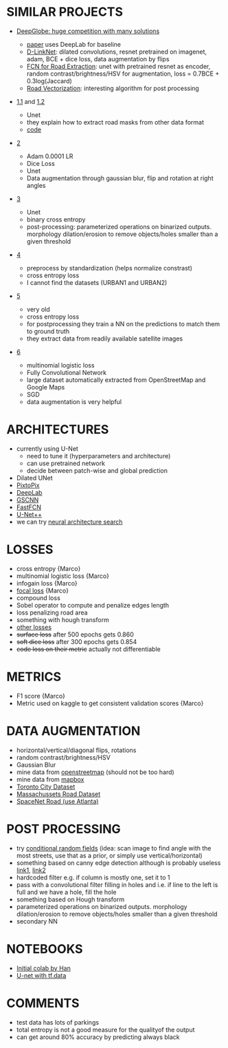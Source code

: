 # SIMILAR PROJECTS
- [DeepGlobe: huge competition with many solutions](http://deepglobe.org/leaderboard.html)
    - [paper](https://www.researchgate.net/publication/325215555_DeepGlobe_2018_A_Challenge_to_Parse_the_Earth_through_Satellite_Images) uses DeepLab for baseline
    - [D-LinkNet](http://openaccess.thecvf.com/content_cvpr_2018_workshops/papers/w4/Zhou_D-LinkNet_LinkNet_With_CVPR_2018_paper.pdf): dilated convolutions, resnet pretrained on imagenet, adam, BCE + dice loss, data augmentation by flips  
    - [FCN for Road Extraction](http://openaccess.thecvf.com/content_cvpr_2018_workshops/papers/w4/Buslaev_Fully_Convolutional_Network_CVPR_2018_paper.pdf): unet with pretrained resnet as encoder, random contrast/brightness/HSV for augmentation, loss = 0.7BCE + 0.3log(Jaccard)
    - [Road Vectorization](http://openaccess.thecvf.com/content_cvpr_2018_workshops/papers/w4/Filin_Road_Detection_With_CVPR_2018_paper.pdf): interesting algorithm for post processing

- [1.1](https://medium.com/the-downlinq/broad-area-satellite-imagery-semantic-segmentation-basiss-4a7ea2c8466f) and [1.2](https://medium.com/the-downlinq/creating-training-datasets-for-the-spacenet-road-detection-and-routing-challenge-6f970d413e2f)
    - Unet
    - they explain how to extract road masks from other data format
    - [code](https://github.com/CosmiQ/basiss)

- [2](https://blog.insightdatascience.com/deep-learning-for-disaster-recovery-45c8cd174d7a)
    - Adam 0.0001 LR
    - Dice Loss
    - Unet
    - Data augmentation through gaussian blur, flip and rotation at right angles

- [3](https://deepsense.ai/deep-learning-for-satellite-imagery-via-image-segmentation/)
    - Unet
    - binary cross entropy
    - post-processing: parameterized operations on binarized outputs. morphology dilation/erosion to remove objects/holes smaller than a given threshold

- [4](https://www.cs.toronto.edu/~vmnih/docs/noisy_maps.pdf)
    - preprocess by standardization (helps normalize constrast)
    - cross entropy loss
    - I cannot find the datasets (URBAN1 and URBAN2)

- [5](https://www.cs.toronto.edu/~hinton/absps/road_detection.pdf)
    - very old
    - cross entropy loss
    - for postprocessing they train a NN on the predictions to match them to ground truth
    - they extract data from readily available satellite images
    
- [6](https://ethz.ch/content/dam/ethz/special-interest/baug/igp/photogrammetry-remote-sensing-dam/documents/pdf/Papers/Learning%20Aerial%20Image.pdf)
    - multinomial logistic loss
    - Fully Convolutional Network
    - large dataset automatically extracted from OpenStreetMap and Google Maps
    - SGD
    - data augmentation is very helpful


# ARCHITECTURES
- currently using U-Net
    - need to tune it (hyperparameters and architecture)
    - can use pretrained network
    - decide between patch-wise and global prediction
- Dilated UNet
- [PixtoPix](https://phillipi.github.io/pix2pix/)
- [DeepLab](https://github.com/tensorflow/models/tree/master/research/deeplab)
- [GSCNN](https://nv-tlabs.github.io/GSCNN/)
- [FastFCN](https://github.com/wuhuikai/FastFCN)
- [U-Net++](https://github.com/MrGiovanni/UNetPlusPlus)
- we can try [neural architecture search](https://arxiv.org/pdf/2003.11883v1.pdf)


# LOSSES
- cross entropy {Marco}
- multinomial logistic loss {Marco}
- infogain loss {Marco}
- [focal loss](https://towardsdatascience.com/neural-networks-intuitions-3-focal-loss-for-dense-object-detection-paper-explanation-61bc0205114e) {Marco}
- compound loss
- Sobel operator to compute and penalize edges length
- loss penalizing road area
- something with hough transform
- [other losses](https://medium.com/@junma11/loss-functions-for-medical-image-segmentation-a-taxonomy-cefa5292eec0)
- ~~surface loss~~ after 500 epochs gets 0.860
- ~~soft dice loss~~ after 300 epochs gets 0.854
- ~~code loss on their metric~~ actually not differentiable

    
# METRICS
- F1 score {Marco}
- Metric used on kaggle to get consistent validation scores {Marco}


# DATA AUGMENTATION
- horizontal/vertical/diagonal flips, rotations
- random contrast/brightness/HSV
- Gaussian Blur
- mine data from [openstreetmap](https://help.openstreetmap.org/questions/44378/obtaining-unlabeled-road-data-layer) (should not be too hard)
- mine data from [mapbox](https://docs.mapbox.com/vector-tiles/reference/mapbox-streets-v8/)
- [Toronto City Dataset](http://www.cs.toronto.edu/~wenjie/papers/iccv17/wang_etal_iccv17.pdf)
- [Massachussets Road Dataset](https://www.cs.toronto.edu/~vmnih/data/)
- [SpaceNet Road (use Atlanta)](https://spacenetchallenge.github.io/datasets/spacenetRoads-summary.html)


# POST PROCESSING
- try [conditional random fields](https://github.com/lucasb-eyer/pydensecrf/blob/master/examples/Non%20RGB%20Example.ipynb)
 (idea: scan image to find angle with the most streets, use that as a prior, or simply use vertical/horizontal)
- something based on canny edge detection although is probably useless
[link1](https://towardsdatascience.com/canny-edge-detection-step-by-step-in-python-computer-vision-b49c3a2d8123), 
[link2](http://www.sci.utah.edu/~cscheid/spr05/imageprocessing/project4/)
- hardcoded filter e.g. if column is mostly one, set it to 1
- pass with a convolutional filter filling in holes and i.e. if line to the left is full and we have a hole, fill the hole
- something based on Hough transform
- parameterized operations on binarized outputs. morphology dilation/erosion to remove objects/holes smaller than a given threshold
- secondary NN



# NOTEBOOKS
- [Initial colab by Han](https://colab.research.google.com/drive/14Cs7Bs1DXQCTGUOj-cViJiKC47O_E2cA)
- [U-net with tf.data](https://drive.google.com/open?id=1EgznF_kmUdJmsT0qDfY2tKxLHOZrsMdi)


# COMMENTS
- test data has lots of parkings
- total entropy is not a good measure for the qualityof the output
- can get around 80% accuracy by predicting always black